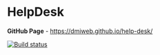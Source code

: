 # HelpDesk

**GitHub Page** - https://dmiweb.github.io/help-desk/

[![Build status](https://ci.appveyor.com/api/projects/status/qjb7k75g7h0khrmp?svg=true)](https://ci.appveyor.com/project/dmiweb/help-desk)